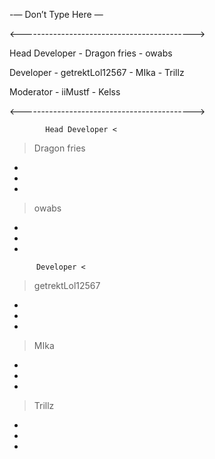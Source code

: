 -— Don’t Type Here —


<------------------------------------------->

Head Developer - Dragon fries - owabs


Developer - getrektLol12567 - MIka - Trillz


Moderator - iiMustf - Kelss

<------------------------------------------->


            Head Developer <


> Dragon fries
-
-
-



> owabs
-
-
-


          Developer <


> getrektLol12567
-
-
-



> MIka
-
-
-



> Trillz
-
-
-

